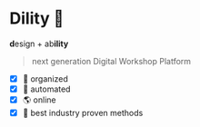 # Dility 🎯

**d**esign + ab**ility**

> next generation Digital Workshop Platform

- [x] 🧺 organized
- [x] 🤖 automated
- [x] 🌎 online
- [x] 📝 best industry proven methods

<!--

**Here are some ideas to get you started:**

🙋‍♀️ A short introduction - what is your organization all about?
🌈 Contribution guidelines - how can the community get involved?
👩‍💻 Useful resources - where can the community find your docs? Is there anything else the community should know?
🍿 Fun facts - what does your team eat for breakfast?
🧙 Remember, you can do mighty things with the power of [Markdown](https://docs.github.com/github/writing-on-github/getting-started-with-writing-and-formatting-on-github/basic-writing-and-formatting-syntax)
-->

